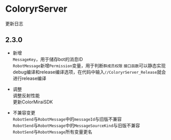 # ColoryrServer

更新日志

## 2.3.0
- 新增  
`MessageKey`，用于储存bot的消息ID  
`RobotMessage`新增`Permission`变量，用于判断`群成员权限`
`接口函数`可以静态实现  
debug编译和release编译选项，在代码中输入`//ColoryrServer_Release`就会进行release编译

- 调整  
调整反射性能  
更新ColorMiraiSDK  

- 不兼容变更  
`RobotSend`与`RobotMessage`中的`messageId`与旧版不兼容  
`RobotSend`与`RobotMessage`中的`MessageSourceKind`与旧版不兼容  
`RobotSend`与`RobotMessage`所有变量更名



